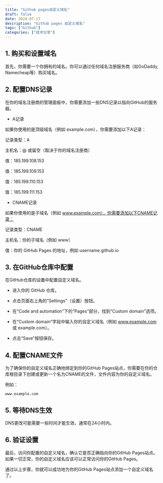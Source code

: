 ```yaml
---
title: "Github pages自定义域名"
draft: false
date: 2024-07-17
description: "Github pages 自定义域名"
tags: ["Github"]
categories: ["技术分享"]
---
```


## 1. 购买和设置域名
首先，你需要一个你拥有的域名。你可以通过任何域名注册服务商（如GoDaddy, Namecheap等）购买域名。

## 2. 配置DNS记录
在你的域名注册商的管理面板中，你需要添加一些DNS记录以指向GitHub的服务器。

- A记录

如果你使用的是顶级域名（例如 example.com），你需要添加以下A记录：

记录类型：A

主机名：@ 或留空（取决于你的域名注册商）

值：185.199.108.153

值：185.199.109.153

值：185.199.110.153

值：185.199.111.153

- CNAME记录

如果你使用的是子域名（例如 www.example.com），你需要添加以下CNAME记录：

记录类型：CNAME

主机名：你的子域名（例如 www）

值：你的 GitHub Pages 的地址，例如 username.github.io

## 3. 在GitHub仓库中配置
在GitHub仓库的设置中配置自定义域名。

- 进入你的 GitHub 仓库。

- 点击页面右上角的“Settings”（设置）按钮。

- 在“Code and automation”下的“Pages”部分，找到“Custom domain”选项。

- 在“Custom domain”字段中输入你的自定义域名（例如 www.example.com 或 example.com）。

- 点击“Save”按钮保存。

## 4. 配置CNAME文件
为了确保你的自定义域名正确地绑定到你的GitHub Pages站点，你需要在你的仓库根目录下创建或更新一个名为CNAME的文件，文件内容为你的自定义域名。

例如：

`www.example.com`

## 5. 等待DNS生效
DNS更改可能需要一些时间才能生效，通常在24小时内。

## 6. 验证设置
最后，访问你配置的自定义域名，确认它是否正确指向你的GitHub Pages站点。如果一切正常，你的自定义域名应该可以正常访问你的GitHub Pages。

通过以上步骤，你就可以成功地为你的GitHub Pages站点添加一个自定义域名了。
